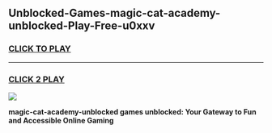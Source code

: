 
## Unblocked-Games-magic-cat-academy-unblocked-Play-Free-u0xxv
<h3>
<a href="https://premium76.site?title=magic-cat-academy-unblocked&ref=18A1">CLICK TO PLAY</a></h3>
<hr>

<h3>
<a href="https://premium76.site?title=magic-cat-academy-unblocked&ref=18A1">CLICK 2 PLAY</a>
  
</h3>

<a href="https://premium76.site?title=magic-cat-academy-unblocked&ref=18A1"><img src="https://clearcache.store/games.png"></a>


**magic-cat-academy-unblocked games unblocked: Your Gateway to Fun and Accessible Online Gaming**
